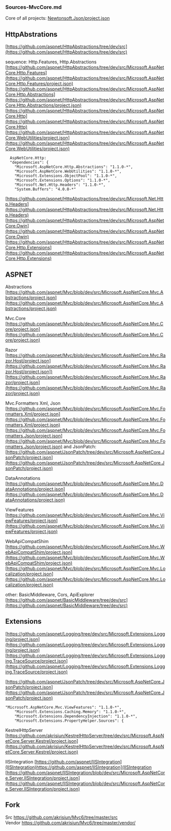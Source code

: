 ### Sources-MvcCore.md

Core of all projects:
[Newtonsoft.Json/project.json](https://github.com/JamesNK/Newtonsoft.Json/blob/master/Src/Newtonsoft.Json/project.json)

## HttpAbstrations

[https://github.com/aspnet/HttpAbstractions/tree/dev/src](https://github.com/aspnet/HttpAbstractions/tree/dev/src)

sequence:  Http.Features, Http.Abstractions
[https://github.com/aspnet/HttpAbstractions/tree/dev/src/Microsoft.AspNetCore.Http.Features](https://github.com/aspnet/HttpAbstractions/tree/dev/src/Microsoft.AspNetCore.Http.Features/project.json)
[https://github.com/aspnet/HttpAbstractions/tree/dev/src/Microsoft.AspNetCore.Http.Abstractions](https://github.com/aspnet/HttpAbstractions/tree/dev/src/Microsoft.AspNetCore.Http.Abstractions/project.json)
[https://github.com/aspnet/HttpAbstractions/tree/dev/src/Microsoft.AspNetCore.Http](https://github.com/aspnet/HttpAbstractions/tree/dev/src/Microsoft.AspNetCore.Http)
[https://github.com/aspnet/HttpAbstractions/tree/dev/src/Microsoft.AspNetCore.WebUtilities/project.json](https://github.com/aspnet/HttpAbstractions/tree/dev/src/Microsoft.AspNetCore.WebUtilities/project.json)
```
  AspNetCore.Http:
  "dependencies": {
    "Microsoft.AspNetCore.Http.Abstractions": "1.1.0-*",
    "Microsoft.AspNetCore.WebUtilities": "1.1.0-*",
    "Microsoft.Extensions.ObjectPool": "1.1.0-*",
    "Microsoft.Extensions.Options": "1.1.0-*",
    "Microsoft.Net.Http.Headers": "1.1.0-*",
    "System.Buffers": "4.0.0-*"
```    

[https://github.com/aspnet/HttpAbstractions/tree/dev/src/Microsoft.Net.Http.Headers](https://github.com/aspnet/HttpAbstractions/tree/dev/src/Microsoft.Net.Http.Headers)
[https://github.com/aspnet/HttpAbstractions/tree/dev/src/Microsoft.AspNetCore.Owin](https://github.com/aspnet/HttpAbstractions/tree/dev/src/Microsoft.AspNetCore.Owin)
[https://github.com/aspnet/HttpAbstractions/tree/dev/src/Microsoft.AspNetCore.Http.Extensions](https://github.com/aspnet/HttpAbstractions/tree/dev/src/Microsoft.AspNetCore.Http.Extensions)

## ASPNET

Abstractions
[https://github.com/aspnet/Mvc/blob/dev/src/Microsoft.AspNetCore.Mvc.Abstractions/project.json](https://github.com/aspnet/Mvc/blob/dev/src/Microsoft.AspNetCore.Mvc.Abstractions/project.json)

Mvc.Core
[https://github.com/aspnet/Mvc/blob/dev/src/Microsoft.AspNetCore.Mvc.Core/project.json](https://github.com/aspnet/Mvc/blob/dev/src/Microsoft.AspNetCore.Mvc.Core/project.json)

Razor
[https://github.com/aspnet/Mvc/blob/dev/src/Microsoft.AspNetCore.Mvc.Razor.Host/project.json](https://github.com/aspnet/Mvc/blob/dev/src/Microsoft.AspNetCore.Mvc.Razor.Host/project.json])
[https://github.com/aspnet/Mvc/blob/dev/src/Microsoft.AspNetCore.Mvc.Razor/project.json](https://github.com/aspnet/Mvc/blob/dev/src/Microsoft.AspNetCore.Mvc.Razor/project.json)

Mvc.Formatters Xml, Json
[https://github.com/aspnet/Mvc/blob/dev/src/Microsoft.AspNetCore.Mvc.Formatters.Xml/project.json](https://github.com/aspnet/Mvc/blob/dev/src/Microsoft.AspNetCore.Mvc.Formatters.Xml/project.json) 
[https://github.com/aspnet/Mvc/blob/dev/src/Microsoft.AspNetCore.Mvc.Formatters.Json/project.json](https://github.com/aspnet/Mvc/blob/dev/src/Microsoft.AspNetCore.Mvc.Formatters.Json/project.json)
and JsonPatch:
[https://github.com/aspnet/JsonPatch/tree/dev/src/Microsoft.AspNetCore.JsonPatch/project.json](https://github.com/aspnet/JsonPatch/tree/dev/src/Microsoft.AspNetCore.JsonPatch/project.json)

DataAnnotations
[https://github.com/aspnet/Mvc/blob/dev/src/Microsoft.AspNetCore.Mvc.DataAnnotations/project.json](https://github.com/aspnet/Mvc/blob/dev/src/Microsoft.AspNetCore.Mvc.DataAnnotations/project.json)

ViewFeatures
[https://github.com/aspnet/Mvc/blob/dev/src/Microsoft.AspNetCore.Mvc.ViewFeatures/project.json](https://github.com/aspnet/Mvc/blob/dev/src/Microsoft.AspNetCore.Mvc.ViewFeatures/project.json)

WebApiCompatShim
[https://github.com/aspnet/Mvc/blob/dev/src/Microsoft.AspNetCore.Mvc.WebApiCompatShim/project.json](https://github.com/aspnet/Mvc/blob/dev/src/Microsoft.AspNetCore.Mvc.WebApiCompatShim/project.json)
[https://github.com/aspnet/Mvc/blob/dev/src/Microsoft.AspNetCore.Mvc.Localization/project.json](https://github.com/aspnet/Mvc/blob/dev/src/Microsoft.AspNetCore.Mvc.Localization/project.json)

other: BasicMiddleware, Cors, ApiExplorer
[https://github.com/aspnet/BasicMiddleware/tree/dev/src](https://github.com/aspnet/BasicMiddleware/tree/dev/src)

## Extensions

[https://github.com/aspnet/Logging/tree/dev/src/Microsoft.Extensions.Logging/project.json](https://github.com/aspnet/Logging/tree/dev/src/Microsoft.Extensions.Logging/project.json)  
[https://github.com/aspnet/Logging/tree/dev/src/Microsoft.Extensions.Logging.TraceSource/project.json](https://github.com/aspnet/Logging/tree/dev/src/Microsoft.Extensions.Logging.TraceSource/project.json)

[https://github.com/aspnet/JsonPatch/tree/dev/src/Microsoft.AspNetCore.JsonPatch/project.json](https://github.com/aspnet/JsonPatch/tree/dev/src/Microsoft.AspNetCore.JsonPatch/project.json)

```
"Microsoft.AspNetCore.Mvc.ViewFeatures": "1.1.0-*",
    "Microsoft.Extensions.Caching.Memory": "1.1.0-*",
    "Microsoft.Extensions.DependencyInjection": "1.1.0-*",
    "Microsoft.Extensions.PropertyHelper.Sources": {
```

KestrelHttpServer
[https://github.com/akrisiun/KestrelHttpServer/tree/dev/src/Microsoft.AspNetCore.Server.Kestrel/project.json](https://github.com/akrisiun/KestrelHttpServer/tree/dev/src/Microsoft.AspNetCore.Server.Kestrel/project.json)

IISIntegration 
[https://github.com/aspnet/IISIntegration](IISIntegration)https://github.com/aspnet/IISIntegration](IISIntegration  
[https://github.com/aspnet/IISIntegration/blob/dev/src/Microsoft.AspNetCore.Server.IISIntegration/project.json](https://github.com/aspnet/IISIntegration/blob/dev/src/Microsoft.AspNetCore.Server.IISIntegration/project.json)

## Fork 

Src https://github.com/akrisiun/Mvc6/tree/master/src  
Vendor https://github.com/akrisiun/Mvc6/tree/master/vendor/  

